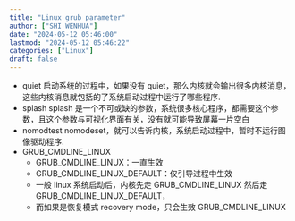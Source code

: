 ```yaml
---
title: "Linux grub parameter"
author: ["SHI WENHUA"]
date: "2024-05-12 05:46:00"
lastmod: "2024-05-12 05:46:22"
categories: ["Linux"]
draft: false
---
```


-   quiet
    启动系统的过程中，如果没有 quiet，那么内核就会输出很多内核消息，这些内核消息就包括的了系统启动过程中运行了哪些程序.
-   splash
    splash 是一个不可或缺的参数，系统很多核心程序，都需要这个参数，且这个参数与可视化界面有关，没有就可能导致屏幕一片空白
-   nomodtest
    nomodeset，就可以告诉内核，系统启动过程中，暂时不运行图像驱动程序.
-   GRUB_CMDLINE_LINUX
    -   GRUB_CMDLINE_LINUX：一直生效
    -   GRUB_CMDLINE_LINUX_DEFAULT：仅引导过程中生效
    -   一般 linux 系统启动后，内核先走 GRUB_CMDLINE_LINUX 然后走 GRUB_CMDLINE_LINUX_DEFAULT，
    -   而如果是恢复模式 recovery mode，只会生效 GRUB_CMDLINE_LINUX

